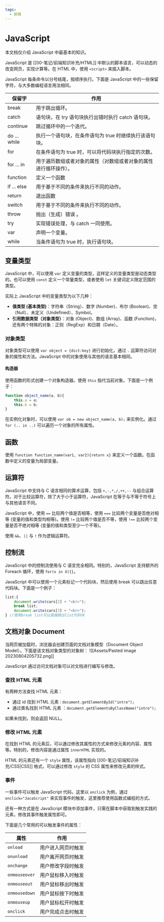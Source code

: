 ```yaml
---
tags:
  - 前端
---
```


# JavaScript

本文档仅介绍 JavaScript 中最基本的知识。

JavaScript 是 [[00-笔记/前端知识补充/HTML]] 中默认的脚本语言，可以动态的改变网页，实现计算等。在 HTML 中，使用 `<script>` 来插入脚本。

JavaScript 每条命令以分号结尾，按顺序执行。下面是 JavaScript 中的一些保留字符，与大多数编程语言用法相同。

| 保留字       | 作用                                                             |
| ------------ | ---------------------------------------------------------------- |
| break        | 用于跳出循环。                                                   |
| catch        | 语句块，在 try 语句块执行出错时执行 catch 语句块。               |
| continue     | 跳过循环中的一个迭代。                                           |
| do ... while | 执行一个语句块，在条件语句为 true 时继续执行该语句块。           |
| for          | 在条件语句为 true 时，可以将代码块执行指定的次数。               |
| for ... in   | 用于遍历数组或者对象的属性（对数组或者对象的属性进行循环操作）。 |
| function     | 定义一个函数                                                     |
| if ... else  | 用于基于不同的条件来执行不同的动作。                             |
| return       | 退出函数                                                         |
| switch       | 用于基于不同的条件来执行不同的动作。                             |
| throw        | 抛出（生成）错误 。                                              |
| try          | 实现错误处理，与 catch 一同使用。                                |
| var          | 声明一个变量。                                                   |
| while        | 当条件语句为 true 时，执行语句块。                               |

## 变量类型

JavaScript 中，可以使用 `var` 定义变量的类型，这样定义的变量类型是动态类型的。也可以使用 `const` 定义一个常量类型，或者使用 `let` 关键词定义限定范围的类型。

实际上 JavaScript 中的变量类型为以下几种：
- **值类型 (基本类型)**：字符串（String）、数字 (Number)、布尔 (Boolean)、空（Null）、未定义（Undefined）、Symbol。
- **引用数据类型（对象类型）**：对象 (Object)、数组 (Array)、函数 (Function)，还有两个特殊的对象：正则（RegExp）和日期（Date）。

### 对象类型

对象类型可以使用 `var object = {dict:key}` 进行初始化，通过 `.` 运算符访问对象的属性和方法。JavaScript 中的对象使用与其他的语言基本相同。

#### 构造器

使用函数的形式创建一个对象构造器。使用 `this` 指代当前对象。下面是一个例子：
```JavaScript
function object_name(a, b){
	this.a = a;
	this.b = b;
}
```
在实例化对象时，可以使用 `var ob = new object_name(a, b);` 来实例化。通过 `for (.. in ..)` 可以遍历一个对象的所有属性。

## 函数

使用 `function function_name(var1, var2){return x}` 来定义一个函数。在函数中定义的变量为局部变量。

## 运算符

JavaScript 中支持与 C 语言相同的算术运算，包括 `+,-,*,/,++,--` 与组合运算符。对于比较运算符，除了大于小于运算符，JavaScript 在等于与不等于符号上与其他语言不同。

JavaScript 中，使用 `==` 比较两个值是否相等，使用 `===` 比较两个变量是否绝对相等 (变量的值和类型均相等)。使用 `!=` 比较两个值是否不等，使用 `!==` 比较两个变量是否不绝对相等 (变量的值和类型至少一个不等)。

使用 `&&`、`||` 与 `!` 作为逻辑运算符。

## 控制流

JavaScript 中的控制流使用与 C 语言完全相同。特别的，JavaScript 支持额外的 Foreach 循环，使用 `for(x in X){}`。

JavaScript 中可以使用一个元素标记一个代码块，然后使用 break 可以跳出任意代码块。下面是一个例子：
```JavaScript
list:{
	document.write(cars[2] + "<br>"); 
	break list; 
	document.write(cars[3] + "<br>");
} //使用break list可以直接跳出list代码块
```

## 文档对象 Document

当网页被加载时，浏览器会创建页面的文档对象模型（Document Object Model）。下面是该文档对象类型的对象树：
![[Assets/Pasted image 20230804205732.png]]

JavaScript 通过访问文档对象可以对文档进行编写与修改。

### 查找 HTML 元素

有两种方法查找 HTML 元素：
- 通过 id 找到 HTML 元素 : `document.getElementById("intro");`
- 通过类名找到 HTML 元素 ：`document.getElementsByClassName("intro");`

如果未找到，则会返回 NULL。

### 修改 HTML 元素

在找到 HTML 的元素后，可以通过修改其属性的方式来修改元素的内容、属性等。特别的，修改内容是通过属性 `innerHTML` 实现的。

HTML 的元素还有一个 `style` 属性，该属性指向 [[00-笔记/前端知识补充/CSS|CSS]] 格式，可以通过修改 `style` 的 CSS 属性来修改元素的样式。

### 事件

一些事件可以触发 JavaScript 代码，这里以 `onclick` 为例，通过 `onclick="JacaScript"` 来实现事件的触发，这里推荐使用函数式编程的方式。

还有一种方式是在 JavaScript 模块中添加事件，只需在脚本中获取到触发实践的元素，修改其事件触发属性即可。

下面是几个常用的可以触发事件的属性：

| 属性          | 作用               |
| ------------- | ------------------ |
| `onload`      | 用户进入网页时触发 |
| `onunload`    | 用户离开网页时触发 |
| `onchange`    | 用户修改字段时触发 |
| `onmouseover` | 用户鼠标移入时触发 |
| `onmouseout`  | 用户鼠标移出时触发 |
| `onmousedown` | 用户鼠标按下时触发 |
| `onmouseup`   | 用户鼠标松开时触发 |
| `onclick`     | 用户完成点击时触发 |
